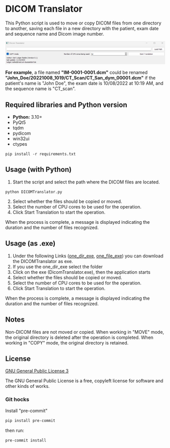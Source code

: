# DICOM Translator
This Python script is used to move or copy DICOM files from one directory to another, saving each file in a new directory with the patient, exam date and sequence name and Dicom image number.

![plot](images/GUI.png)

**For example**, a file named **"IM-0001-0001.dcm"** could be renamed **"John_Doe/20221008_1019/CT_Scan/CT_San_dym_00001.dcm"** if the patient's name is "John Doe", the exam date is 10/08/2022 at 10:19 AM, and the sequence name is "CT_scan".

## Required libraries and Python version
- **Python:** 3.10+
- PyQt5
- tqdm
- pydicom
- win32ui
- ctypes

```basch
pip install -r requirements.txt
```

## Usage (with Python)
1. Start the script and select the path where the DICOM files are located.

```basch
python DICOMTranslator.py
```

2. Select whether the files should be copied or moved.
3. Select the number of CPU cores to be used for the operation.
4. Click Start Translation to start the operation.

When the process is complete, a message is displayed indicating the duration and the number of files recognized.

## Usage (as .exe)

1. Under the following Links ([one_dir_exe](https://uni-duesseldorf.sciebo.de/s/pPlCalVgMhaUmn4), [one_file_exe]()) you can download the DICOMTranslator as exe.
2. If you use the one_dir_exe select the folder
3. Click on the exe (DicomTranslator.exe), then the application starts
4. Select whether the files should be copied or moved.
5. Select the number of CPU cores to be used for the operation.
6. Click Start Translation to start the operation.

When the process is complete, a message is displayed indicating the duration and the number of files recognized.

## Notes
Non-DICOM files are not moved or copied.
When working in "MOVE" mode, the original directory is deleted after the operation is completed.
When working in "COPY" mode, the original directory is retained.

## License
[GNU General Public License 3](https://www.gnu.org/licenses/gpl-3.0.html)

The GNU General Public License is a free, copyleft license for software and other kinds of works.

### Git hocks
Install "pre-commit"
```bash
pip install pre-commit
```

then run:
```bash
pre-commit install
```
